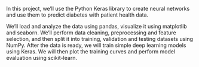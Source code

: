 In this project, we’ll use the Python Keras library to create neural networks and use them to predict diabetes with patient health data.

We’ll load and analyze the data using pandas, visualize it using matplotlib and seaborn. We’ll perform data cleaning, preprocessing and feature selection, and then split it into training, validation and testing datasets using NumPy. After the data is ready, we will train simple deep learning models using Keras. We will then plot the training curves and perform model evaluation using scikit-learn.